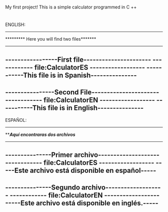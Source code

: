 #
My first project! This is a simple calculator programmed in C ++
#

ENGLISH:
*********************************************
********* Here you will find two files*******
*********************************************

-----------------First file----------------------
------------ file:CalculatorES ------------------
-----------This file is in Spanish---------------
-------------------------------------------------




----------------Second File----------------------
------------ file:CalculatorEN ------------------
-----------This file is in English---------------
-------------------------------------------------






ESPAÑOL:
*********************************************
*********Aquí encontraras dos archivos*******
*********************************************


---------------Primer archivo--------------------
------------ file:CalculatorES ------------------
-----Este archivo está disponible en español-----
-------------------------------------------------



---------------Segundo archivo-------------------
------------ file:CalculatorEN ------------------
-----Este archivo está disponible en inglés.-----
-------------------------------------------------
